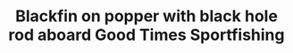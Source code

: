 ---
title: Blackfin on popper with black hole rod aboard Good Times Sportfishing 
# date: 01-01-2222 # day-month-year
description: Blackfin on popper with black hole rod aboard Good Times Sportfishing Hatteras, North Carolina
thumb: /assets/images/pro-staff/ross-scroble.jpg
image: /assets/images/pro-staff/ross-scroble.jpg
angler-name: Ross Scroble
# angler-links: 
#     website: a-url-goes-here
#     twitter: a-url-goes-here
#     facebook: a-url-goes-here
#     instagram: a-url-goes-here
#     pinterest: a-url-goes-here

# reel-type: spinning
# reel-series: 800

location: Hatteras, North Carolina
fish: Blackfin
# fish-length: 49 in.
# fish-weight: 78 lbs.
---